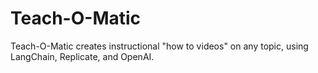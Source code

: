 # Teach-O-Matic
Teach-O-Matic creates instructional "how to videos" on any topic, using LangChain, Replicate, and OpenAI.
